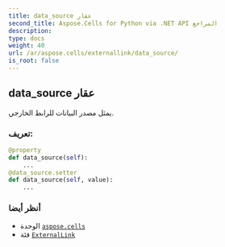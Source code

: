 ```yaml
---
title: data_source عقار
second_title: Aspose.Cells for Python via .NET API المراجع
description:
type: docs
weight: 40
url: /ar/aspose.cells/externallink/data_source/
is_root: false
---
```

##  data_source عقار

يمثل مصدر البيانات للرابط الخارجي.
###  تعريف:
```python
@property
def data_source(self):
    ...
@data_source.setter
def data_source(self, value):
    ...
```

###  أنظر أيضا
* الوحدة [`aspose.cells`](../../)
* فئة [`ExternalLink`](/cells/python-net/ar/aspose.cells/externallink)
